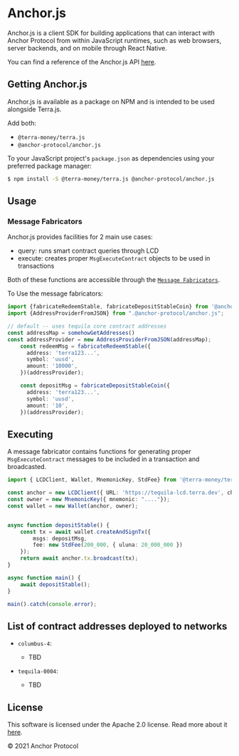 # Anchor.js

Anchor.js is a client SDK for building applications that can interact with Anchor Protocol from within JavaScript runtimes, such as web browsers, server backends, and on mobile through React Native.

You can find a reference of the Anchor.js API [here](https://github.com/Anchor-Protocol/anchor.js).

## Getting Anchor.js

Anchor.js is available as a package on NPM and is intended to be used alongside Terra.js.

Add both:

- `@terra-money/terra.js`
- `@anchor-protocol/anchor.js`

To your JavaScript project's `package.json` as dependencies using your preferred package manager:

```sh
$ npm install -S @terra-money/terra.js @anchor-protocol/anchor.js
```

## Usage

### Message Fabricators

Anchor.js provides facilities for 2 main use cases:

- query: runs smart contract queries through LCD
- execute: creates proper `MsgExecuteContract` objects to be used in transactions

Both of these functions are accessible through the [`Message Fabricators`](https://github.com/Anchor-Protocol/anchor.js/tree/master/src/fabricators).

To Use the message fabricators:

```ts
import {fabricateRedeemStable, fabricateDepositStableCoin} from '@anchor-protocol/anchor.js';
import {AddressProviderFromJSON} from ".@anchor-protocol/anchor.js";

// default -- uses tequila core contract addresses
const addressMap = somehowGetAddresses()
const addressProvider = new AddressProviderFromJSON(addressMap);
    const redeemMsg = fabricateRedeemStable({
      address: 'terra123...',
      symbol: 'uusd',
      amount: '10000',
    })(addressProvider);

    const depositMsg = fabricateDepositStableCoin({
      address: 'terra123...',
      symbol: 'uusd',
      amount: '10',
    })(addressProvider);
```

## Executing
A message fabricator contains functions for generating proper `MsgExecuteContract` messages to be included in a transaction and broadcasted.

```ts
import { LCDClient, Wallet, MnemonicKey, StdFee} from '@terra-money/terra.js';

const anchor = new LCDClient({ URL: 'https://tequila-lcd.terra.dev', chainID:'tequila-0004' });
const owner = new MnemonicKey({ mnemonic: "...."});
const wallet = new Wallet(anchor, owner);


async function depositStable() {
    const tx = await wallet.createAndSignTx({
        msgs: depositMsg,
        fee: new StdFee(200_000, { uluna: 20_000_000 })
    });
    return await anchor.tx.broadcast(tx);
}

async function main() {
    await depositStable();
}

main().catch(console.error);
```

## List of contract addresses deployed to networks

- `columbus-4`:
  - TBD

- `tequila-0004`:
  - TBD

## License

This software is licensed under the Apache 2.0 license. Read more about it [here](./LICENSE).

© 2021 Anchor Protocol

